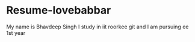 # Resume-lovebabbar
My name is Bhavdeep Singh
 I study in iit roorkee
 git and I am pursuing ee 1st year
